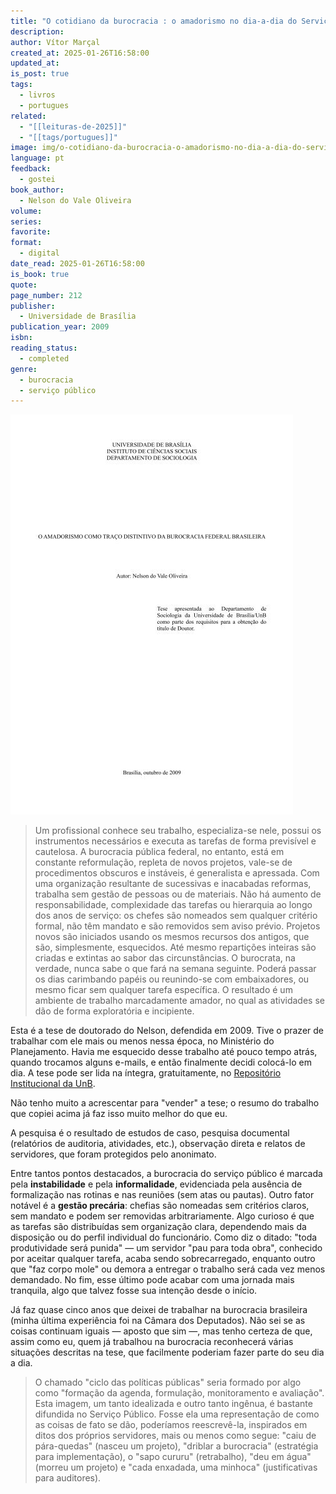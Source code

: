```yaml
---
title: "O cotidiano da burocracia : o amadorismo no dia-a-dia do Serviço Público Federal"
description:
author: Vítor Marçal
created_at: 2025-01-26T16:58:00
updated_at:
is_post: true
tags:
  - livros
  - portugues
related:
  - "[[leituras-de-2025]]"
  - "[[tags/portugues]]"
image: img/o-cotidiano-da-burocracia-o-amadorismo-no-dia-a-dia-do-servico-publico-federal.png
language: pt
feedback:
  - gostei
book_author:
  - Nelson do Vale Oliveira
volume:
series:
favorite:
format:
  - digital
date_read: 2025-01-26T16:58:00
is_book: true
quote:
page_number: 212
publisher:
  - Universidade de Brasília
publication_year: 2009
isbn:
reading_status:
  - completed
genre:
  - burocracia
  - serviço público
---
```


![o-cotidiano-da-burocracia-o-amadorismo-no-dia-a-dia-do-servico-publico-federal](img/o-cotidiano-da-burocracia-o-amadorismo-no-dia-a-dia-do-servico-publico-federal.png)

> Um profissional conhece seu trabalho, especializa-se nele, possui os instrumentos necessários e executa as tarefas de forma previsível e cautelosa. A burocracia pública federal, no entanto, está em constante reformulação, repleta de novos projetos, vale-se de procedimentos obscuros e instáveis, é generalista e apressada. Com uma organização resultante de sucessivas e inacabadas reformas, trabalha sem gestão de pessoas ou de materiais. Não há aumento de responsabilidade, complexidade das tarefas ou hierarquia ao longo dos anos de serviço: os chefes são nomeados sem qualquer critério formal, não têm mandato e são removidos sem aviso prévio. Projetos novos são iniciados usando os mesmos recursos dos antigos, que são, simplesmente, esquecidos. Até mesmo repartições inteiras são criadas e extintas ao sabor das circunstâncias. O burocrata, na verdade, nunca sabe o que fará na semana seguinte. Poderá passar os dias carimbando papéis ou reunindo-se com embaixadores, ou mesmo ficar sem qualquer tarefa específica. O resultado é um ambiente de trabalho marcadamente amador, no qual as atividades se dão de forma exploratória e incipiente.

Esta é a tese de doutorado do Nelson, defendida em 2009. Tive o prazer de trabalhar com ele mais ou menos nessa época, no Ministério do Planejamento. Havia me esquecido desse trabalho até pouco tempo atrás, quando trocamos alguns e-mails, e então finalmente decidi colocá-lo em dia. A tese pode ser lida na íntegra, gratuitamente, no [Repositório Institucional da UnB](https://repositorio.unb.br/jspui/handle/10482/18548?locale=pt_BR).

Não tenho muito a acrescentar para "vender" a tese; o resumo do trabalho que copiei acima já faz isso muito melhor do que eu.

A pesquisa é o resultado de estudos de caso, pesquisa documental (relatórios de auditoria, atividades, etc.), observação direta e relatos de servidores, que foram protegidos pelo anonimato.

Entre tantos pontos destacados, a burocracia do serviço público é marcada pela **instabilidade** e pela **informalidade**, evidenciada pela ausência de formalização nas rotinas e nas reuniões (sem atas ou pautas). Outro fator notável é a **gestão precária**: chefias são nomeadas sem critérios claros, sem mandato e podem ser removidas arbitrariamente. Algo curioso é que as tarefas são distribuídas sem organização clara, dependendo mais da disposição ou do perfil individual do funcionário. Como diz o ditado: "toda produtividade será punida" — um servidor "pau para toda obra", conhecido por aceitar qualquer tarefa, acaba sendo sobrecarregado, enquanto outro que "faz corpo mole" ou demora a entregar o trabalho será cada vez menos demandado. No fim, esse último pode acabar com uma jornada mais tranquila, algo que talvez fosse sua intenção desde o início.

Já faz quase cinco anos que deixei de trabalhar na burocracia brasileira (minha última experiência foi na Câmara dos Deputados). Não sei se as coisas continuam iguais — aposto que sim —, mas tenho certeza de que, assim como eu, quem já trabalhou na burocracia reconhecerá várias situações descritas na tese, que facilmente poderiam fazer parte do seu dia a dia.

> O chamado "ciclo das políticas públicas" seria formado por algo como "formação
da agenda, formulação, monitoramento e avaliação". Esta imagem, um tanto idealizada e
outro tanto ingênua, é bastante difundida no Serviço Público. Fosse ela uma representação
de como as coisas de fato se dão, poderíamos reescrevê-la, inspirados em ditos dos
próprios servidores, mais ou menos como segue: "caiu de pára-quedas" (nasceu um
projeto), "driblar a burocracia" (estratégia para implementação), o "sapo cururu"
(retrabalho), "deu em água" (morreu um projeto) e "cada enxadada, uma minhoca"
(justificativas para auditores).